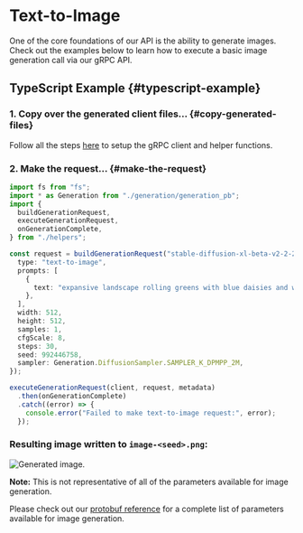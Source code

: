 # Text-to-Image

One of the core foundations of our API is the ability to generate images. Check out the examples below to learn how to execute a basic image generation call via our gRPC API.

## TypeScript Example {#typescript-example}

### 1. Copy over the generated client files... {#copy-generated-files}

Follow all the steps [here](/docs/getting-started/typescript-client) to setup the gRPC client and helper functions.

### 2. Make the request... {#make-the-request}

```typescript
import fs from "fs";
import * as Generation from "./generation/generation_pb";
import {
  buildGenerationRequest,
  executeGenerationRequest,
  onGenerationComplete,
} from "./helpers";

const request = buildGenerationRequest("stable-diffusion-xl-beta-v2-2-2", {
  type: "text-to-image",
  prompts: [
    {
      text: "expansive landscape rolling greens with blue daisies and weeping willow trees under a blue alien sky, masterful, ghibli",
    },
  ],
  width: 512,
  height: 512,
  samples: 1,
  cfgScale: 8,
  steps: 30,
  seed: 992446758,
  sampler: Generation.DiffusionSampler.SAMPLER_K_DPMPP_2M,
});

executeGenerationRequest(client, request, metadata)
  .then(onGenerationComplete)
  .catch((error) => {
    console.error("Failed to make text-to-image request:", error);
  });
```

### Resulting image written to `image-<seed>.png`:

![Generated image.](/TextToImage-C1.png)

**Note:** This is not representative of all of the parameters available for image generation.

Please check out our [protobuf reference](https://github.com/Stability-AI/api-interfaces/blob/main/src/proto/generation.proto) for a complete list of parameters available for image generation.
